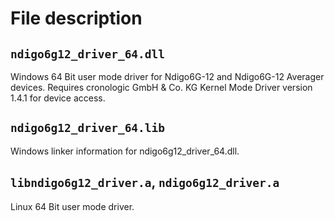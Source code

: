 # File description

## `ndigo6g12_driver_64.dll`
Windows 64 Bit user mode driver for Ndigo6G-12 and Ndigo6G-12 Averager devices. Requires cronologic GmbH & Co. KG Kernel Mode Driver version  1.4.1 for device access.

## `ndigo6g12_driver_64.lib`
Windows linker information for ndigo6g12_driver_64.dll.

## `libndigo6g12_driver.a`, `ndigo6g12_driver.a`
Linux 64 Bit user mode driver.
